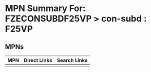 



# MPN Summary For: FZECONSUBDF25VP > con-subd : F25VP

## MPNs
  

|MPN|Direct Links|Search Links|
| :--- | :--- | :--- |
||||
